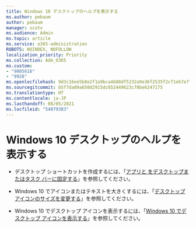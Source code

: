```yaml
---
title: Windows 10 デスクトップのヘルプを表示する
ms.author: pebaum
author: pebaum
manager: scotv
ms.audience: Admin
ms.topic: article
ms.service: o365-administration
ROBOTS: NOINDEX, NOFOLLOW
localization_priority: Priority
ms.collection: Adm_O365
ms.custom:
- "9005616"
- "9928"
ms.openlocfilehash: 9d3c16ee5b8e2f1a9bca4688df5232a9e36f2535f2cf1eb7e7fa3f64c5e674ec
ms.sourcegitcommit: b5f7da89a650d2915dc652449623c78be6247175
ms.translationtype: HT
ms.contentlocale: ja-JP
ms.lasthandoff: 08/05/2021
ms.locfileid: "54079383"
---
```

# <a name="get-help-with-windows-10-desktop"></a>Windows 10 デスクトップのヘルプを表示する

- デスクトップ ショートカットを作成するには、「[アプリと をデスクトップまたはタスク バーに固定する](https://support.microsoft.com/windows/pin-apps-and-folders-to-the-desktop-or-taskbar-f3c749fb-e298-4cf1-adda-7fd635df6bb0)」を参照してください。

- Windows 10 でアイコンまたはテキストを大きくするには、「[デスクトップ アイコンのサイズを変更する](https://support.microsoft.com/windows/change-the-size-of-your-desktop-icons-85a9d341-2a4f-3d96-c796-ae116a187211)」を参照してください。

- Windows 10 でデスクトップ アイコンを表示するには、「[Windows 10 でデスクトップ アイコンを表示する](https://support.microsoft.com/windows/show-desktop-icons-in-windows-10-c13270f0-3812-c71d-f27e-29aa32588b20)」を参照してください。